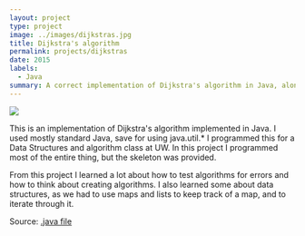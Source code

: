 ```yaml
---
layout: project
type: project
image: ../images/dijkstras.jpg
title: Dijkstra's algorithm
permalink: projects/dijkstras
date: 2015
labels:
  - Java
summary: A correct implementation of Dijkstra's algorithm in Java, along with a graph implementation
---
```


<img class="ui medium right floated rounded image" src="https://upload.wikimedia.org/wikipedia/commons/d/d9/Edsger_Wybe_Dijkstra.jpg">

This is an implementation of Dijkstra's algorithm implemented in Java. I used mostly standard Java, save for using java.util.* 
I programmed this for a Data Structures and algorithm class at UW. In this project I programmed most of the entire thing, but the skeleton was provided.

From this project I learned a lot about how to test algorithms for errors and how to think about creating algorithms. I also learned some about data structures, as we had to use maps and lists to keep track of a map, and to iterate through it.
 
Source: <a href="projects/myGraph.java"><i class="large github icon"></i>.java file</a>
